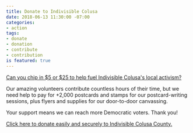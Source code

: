 ```yaml
---
title: Donate to Indivisible Colusa
date: 2018-06-13 11:30:00 -07:00
categories:
- action
tags:
- donate
- donation
- contribute
- contribution
is featured: true
---
```


[Can you chip in $5 or $25 to help fuel Indivisible Colusa's local activism?](https://secure.actblue.com/donate/indivisiblecol413728470) 

Our amazing volunteers contribute countless hours of their time, but we need help to pay for +2,000 postcards and stamps for our postcard-writing sessions, plus flyers and supplies for our door-to-door canvassing.

Your support means we can reach more Democratic voters. Thank you!

[Click here to donate easily and securely to Indivisible Colusa County.](https://secure.actblue.com/donate/indivisiblecol413728470)